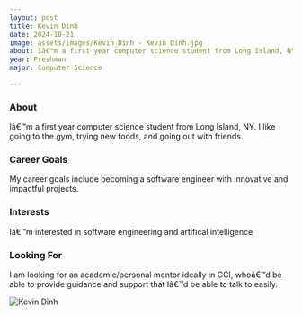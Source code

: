 ```yaml
---
layout: post
title: Kevin Dinh 
date: 2024-10-21
image: assets/images/Kevin_Dinh - Kevin Dinh.jpg
about: Iâ€™m a first year computer science student from Long Island, NY. I like going to the gym, trying new foods, and going out with friends. 
year: Freshman
major: Computer Science

---
```


### About

Iâ€™m a first year computer science student from Long Island, NY. I like going to the gym, trying new foods, and going out with friends. 

### Career Goals

My career goals include becoming a software engineer with innovative and impactful projects.

### Interests

Iâ€™m interested in software engineering and artifical intelligence

### Looking For

I am looking for an academic/personal mentor ideally in CCI, whoâ€™d be able to provide guidance and support that Iâ€™d be able to talk to easily. 

<div class="text-center my-5">
    <img src="https://sase-drexel.github.io/mentorship-2024/assets/images/Kevin_Dinh - Kevin Dinh.jpg" alt="Kevin Dinh" class="rounded post-img" />
</div>

